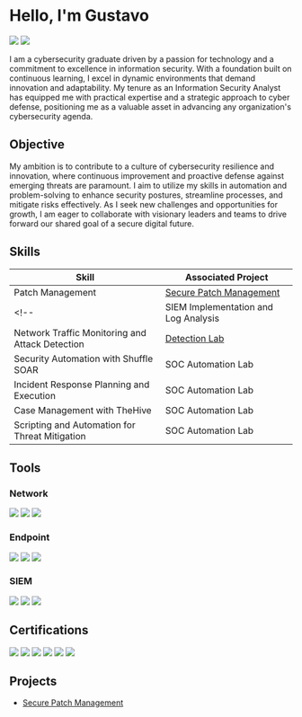 # Hello, I'm Gustavo
<a href="https://linkedin.com/in/gustavo-melendez-025bb6249"><img src="https://img.shields.io/badge/-LinkedIn-0072b1?&style=for-the-badge&logo=linkedin&logoColor=white" /></a>
<a href="https://eltavotavo91.org/"><img src="https://img.shields.io/badge/-My%20Portfolio-21759b?&style=for-the-badge&logo=wordpress&logoColor=white" /></a>

<!--Brief Introduction-->

I am a cybersecurity graduate driven by a passion for technology and a commitment to excellence in information security. With a foundation built on continuous learning, I excel in dynamic environments that demand innovation and adaptability. My tenure as an Information Security Analyst has equipped me with practical expertise and a strategic approach to cyber defense, positioning me as a valuable asset in advancing any organization's cybersecurity agenda.

## Objective
<!--Provide Objective-->

My ambition is to contribute to a culture of cybersecurity resilience and innovation, where continuous improvement and proactive defense against emerging threats are paramount. I aim to utilize my skills in automation and problem-solving to enhance security postures, streamline processes, and mitigate risks effectively. As I seek new challenges and opportunities for growth, I am eager to collaborate with visionary leaders and teams to drive forward our shared goal of a secure digital future.

## Skills
<!--[Provide skills and associated project. Make sure to hyperlink the project]-->

| Skill                                         | Associated Project         |
|-----------------------------------------------|----------------------------|
| Patch Management                              | <a href="https://eltavotavo91.org/?p=28">Secure Patch Management</a>|
<!--| SIEM Implementation and Log Analysis          | <a href="https://google.com">Detection Lab</a>|
| Network Traffic Monitoring and Attack Detection | <a href="https://google.com">Detection Lab</a>|
| Security Automation with Shuffle SOAR         | SOC Automation Lab|
| Incident Response Planning and Execution      | SOC Automation Lab|
| Case Management with TheHive                  | SOC Automation Lab|
| Scripting and Automation for Threat Mitigation | SOC Automation Lab|-->

## Tools
<!--[Provide tools and break them down into categories.]-->

### Network
<div>
    <img src="https://img.shields.io/badge/-Wireshark-1679A7?&style=for-the-badge&logo=Wireshark&logoColor=white" />
    <img src="https://img.shields.io/badge/-Fortinet-EE3124?&style=for-the-badge&logo=Fortinet&logoColor=white" />
    <img src="https://img.shields.io/badge/-Lansweeper-004b91?&style=for-the-badge&logo=Lansweeper&logoColor=white" />
</div>

### Endpoint
<div>
    <img src="https://img.shields.io/badge/-ManageEngine_EndPoint_Central_MSP-00c0ef?&style=for-the-badge&logo=ManageEngine&logoColor=white" />
    <img src="https://img.shields.io/badge/-SentinelOne-ff6600?&style=for-the-badge&logo=SentinelOne&logoColor=white" />
    <img src="https://img.shields.io/badge/-Cylance-0c164f?&style=for-the-badge&logo=Cylance&logoColor=white" />
</div>

### SIEM
<div>
    <img src="https://img.shields.io/badge/-Exabeam-006400?&style=for-the-badge&logo=Exabeam&logoColor=white" />
    <img src="https://img.shields.io/badge/-DefenseStorm-004876?&style=for-the-badge&logo=DefenseStorm&logoColor=white" />
    <img src="https://img.shields.io/badge/-Splunk-000000?&style=for-the-badge&logo=Splunk&logoColor=white" />
</div>

## Certifications
<div>
<img src="https://img.shields.io/badge/-CSIS-007ACC?&style=for-the-badge&logo=CompTIA&logoColor=white" />
<img src="https://img.shields.io/badge/-Security%2B-FF0000?&style=for-the-badge&logo=CompTIA&logoColor=white" />
<img src="https://img.shields.io/badge/-ITOS-4CAF50?&style=for-the-badge&logo=CompTIA&logoColor=white" />
<img src="https://img.shields.io/badge/-Network%2B-007ACC?&style=for-the-badge&logo=CompTIA&logoColor=white" />
<img src="https://img.shields.io/badge/-A%2B-800080?&style=for-the-badge&logo=CompTIA&logoColor=white" />
<img src="https://img.shields.io/badge/-CC-000080?&style=for-the-badge&logo=ISC2&logoColor=white" />
</div>

## Projects
<!--
- Detection Lab < this shoud be replaced with the "associated Project Link from above once you have it updated.>
- SOC Automation Project -->
- <a href="https://eltavotavo91.org/?p=28">Secure Patch Management</a>

